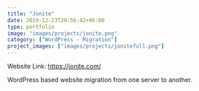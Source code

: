 ```yaml
---
title: "Jonite"
date: 2019-12-23T20:56:42+06:00
type: portfolio
image: "images/projects/jonite.png"
category: ["WordPress - Migration"]
project_images: ["images/projects/jonitefull.png"]
---
```


Website Link: https://jonite.com/

WordPress based website migration from one server to another.